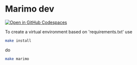 # Marimo dev

[![Open in GitHub Codespaces](https://github.com/codespaces/badge.svg)](https://codespaces.new/tschm/marimo_dev)

To create a virtual environment based on 'requirements.txt' use

```bash
make install
```

do

```bash
make marimo
```
